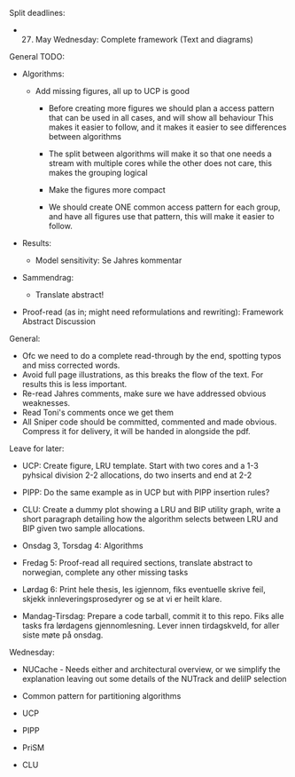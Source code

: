 
Split deadlines:
 - 27. May Wednesday: Complete framework (Text and diagrams)

General TODO:

- Algorithms:
  - Add missing figures, all up to UCP is good
     - Before creating more figures we should plan a access pattern that can be used in all cases, and will show all behaviour
        This makes it easier to follow, and it makes it easier to see differences between algorithms
     - The split between algorithms will make it so that one needs a stream with multiple cores while the other does not care, this makes the grouping logical
     - Make the figures more compact

    - We should create ONE common access pattern for each group, and have all figures use that pattern, this will make it easier to follow.

- Results:
  - Model sensitivity: Se Jahres kommentar

- Sammendrag: 
  - Translate abstract!

- Proof-read (as in; might need reformulations and rewriting):
   Framework
   Abstract
   Discussion

General:
   - Ofc we need to do a complete read-through by the end, spotting typos and miss corrected words.
   - Avoid full page illustrations, as this breaks the flow of the text. For results this is less important.
   - Re-read Jahres comments, make sure we have addressed obvious weaknesses.
   - Read Toni's comments once we get them
   - All Sniper code should be committed, commented and made obvious. Compress it for delivery, it will be handed in alongside the pdf.


Leave for later:
- UCP: Create figure, LRU template. Start with two cores and a 1-3 pyhsical division 2-2 allocations, do two inserts and end at 2-2
- PIPP: Do the same example as in UCP but with PIPP insertion rules?
- CLU: Create a dummy plot showing a LRU and BIP utility graph, write a short paragraph detailing how the algorithm selects between LRU and BIP given two sample allocations.


- Onsdag 3, Torsdag 4:  Algorithms
- Fredag 5: Proof-read all required sections, translate abstract to norwegian, complete any other missing tasks
- Lørdag 6: Print hele thesis, les igjennom, fiks eventuelle skrive feil, skjekk innleveringsprosedyrer og se at vi er heilt klare.
- Mandag-Tirsdag: Prepare a code tarball, commit it to this repo. Fiks alle tasks fra lørdagens gjennomlesning. Lever innen tirdagskveld, for aller siste møte på onsdag.




Wednesday: 
  - NUCache - Needs either and architectural overview, or we simplify the explanation leaving out some details of the NUTrack and deliIP selection

  - Common pattern for partitioning algorithms
  - UCP
  - PIPP
  - PriSM
  - CLU
